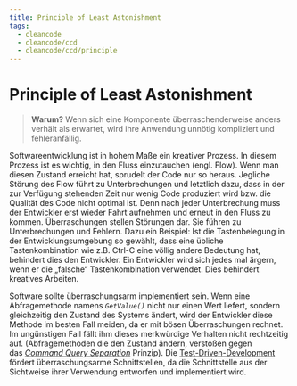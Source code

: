 ```yaml
---
title: Principle of Least Astonishment
tags:
  - cleancode
  - cleancode/ccd
  - cleancode/ccd/principle
---
```

# Principle of Least Astonishment

>**Warum?**
>Wenn sich eine Komponente überraschenderweise anders verhält als erwartet, wird ihre Anwendung unnötig kompliziert und fehleranfällig.

Softwareentwicklung ist in hohem Maße ein kreativer Prozess. In diesem Prozess ist es wichtig, in den Fluss einzutauchen (engl. Flow). Wenn man diesen Zustand erreicht hat, sprudelt der Code nur so heraus. Jegliche Störung des Flow führt zu Unterbrechungen und letztlich dazu, dass in der zur Verfügung stehenden Zeit nur wenig Code produziert wird bzw. die Qualität des Code nicht optimal ist. Denn nach jeder Unterbrechung muss der Entwickler erst wieder Fahrt aufnehmen und erneut in den Fluss zu kommen. Überraschungen stellen Störungen dar. Sie führen zu Unterbrechungen und Fehlern. Dazu ein Beispiel: Ist die Tastenbelegung in der Entwicklungsumgebung so gewählt, dass eine übliche Tastenkombination wie z.B. Ctrl-C eine völlig andere Bedeutung hat, behindert dies den Entwickler. Ein Entwickler wird sich jedes mal ärgern, wenn er die „falsche“ Tastenkombination verwendet. Dies behindert kreatives Arbeiten.

Software sollte überraschungsarm implementiert sein. Wenn eine Abfragemethode namens _`GetValue()`_ nicht nur einen Wert liefert, sondern gleichzeitig den Zustand des Systems ändert, wird der Entwickler diese Methode im besten Fall meiden, da er mit bösen Überraschungen rechnet. Im ungünstigen Fall fällt ihm dieses merkwürdige Verhalten nicht rechtzeitig auf. (Abfragemethoden die den Zustand ändern, verstoßen gegen das _[Command Query Separation](Command%20Query%20Separation)_ Prinzip). Die [Test-Driven-Development](Test-Driven-Development) fördert überraschungsarme Schnittstellen, da die Schnittstelle aus der Sichtweise ihrer Verwendung entworfen und implementiert wird.